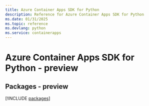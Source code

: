 ```yaml
---
title: Azure Container Apps SDK for Python
description: Reference for Azure Container Apps SDK for Python
ms.date: 01/31/2025
ms.topic: reference
ms.devlang: python
ms.service: containerapps
---
```

# Azure Container Apps SDK for Python - preview
## Packages - preview
[!INCLUDE [packages](container-apps-index.md)]